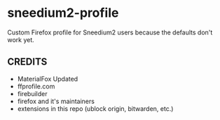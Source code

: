# sneedium2-profile
Custom Firefox profile for Sneedium2 users because the defaults don't work yet.


## CREDITS

* MaterialFox Updated
* ffprofile.com
* firebuilder
* firefox and it's maintainers
* extensions in this repo (ublock origin, bitwarden, etc.)
